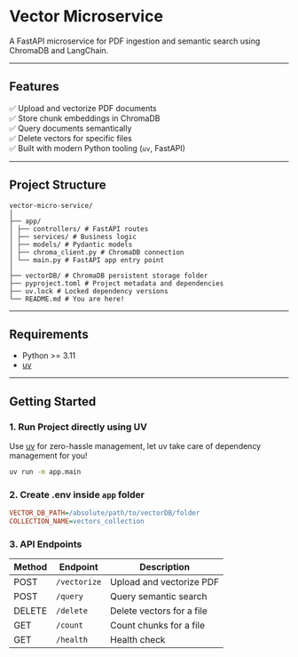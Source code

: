 # Vector Microservice

A FastAPI microservice for PDF ingestion and semantic search using ChromaDB and LangChain.

---

## Features

✅ Upload and vectorize PDF documents  
✅ Store chunk embeddings in ChromaDB  
✅ Query documents semantically  
✅ Delete vectors for specific files  
✅ Built with modern Python tooling (`uv`, FastAPI)

---

## Project Structure

```
vector-micro-service/
│
├── app/
│ ├── controllers/ # FastAPI routes
│ ├── services/ # Business logic
│ ├── models/ # Pydantic models
│ ├── chroma_client.py # ChromaDB connection
│ └── main.py # FastAPI app entry point
│
├── vectorDB/ # ChromaDB persistent storage folder
├── pyproject.toml # Project metadata and dependencies
├── uv.lock # Locked dependency versions
└── README.md # You are here!
```



---

## Requirements

- Python >= 3.11
- [uv](https://pypi.org/project/uv/)

---

## Getting Started

### 1. Run Project directly using UV

Use [uv](https://pypi.org/project/uv/) for zero-hassle management,
let uv take care of dependency management for you!

```bash
uv run -m app.main
```

### 2. Create .env inside `app` folder
```ini
VECTOR_DB_PATH=/absolute/path/to/vectorDB/folder
COLLECTION_NAME=vectors_collection
```

### 3. API Endpoints


| Method | Endpoint     | Description               |
| ------ | ------------ | ------------------------- |
| POST   | `/vectorize` | Upload and vectorize PDF  |
| POST   | `/query`     | Query semantic search     |
| DELETE | `/delete`    | Delete vectors for a file |
| GET    | `/count`     | Count chunks for a file   |
| GET    | `/health`    | Health check              |





